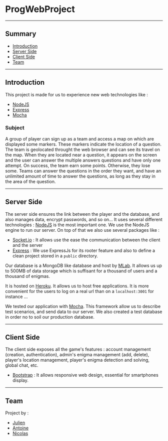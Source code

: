 # ProgWebProject
------------------
## Summary
* [Introduction](#introduction)
* [Server Side](#server-side)
* [Client Side](#client-side)
* [Team](#team)

------------------
## Introduction

This project is made for us to experience new web technologies like :
- [NodeJS](https://nodejs.org/en/)
- [Express](http://expressjs.com/fr/)
- [Mocha](https://mochajs.org/)

### Subject

A group of player can sign up as a team and access a map on which are displayed some markers. These markers indicate the location of a question. The team is geolocated throught the web browser and can see its travel on the map. When they are located near a question, it appears on the screen and the user can answer the multiple answers questions and have only one attempt. On success, the team earn some points. Otherwise, they lose some. Teams can answer the questions in the order they want, and have an unlimited amount of time to answer the questions, as long as they stay in the area of the question.

------------------

## Server Side

The server side ensures the link between the player and the database, and also manages data, encrypt passwords, and so on... It uses several different technologies : [NodeJS](https://nodejs.org/en/) is the most important one. We use the NodeJS engine to run our server. On top of that we also use several packages like :
- [Socket.io](http://socket.io/) : It allows use the ease the communication between the client and the server
- [Express](http://expressjs.com/fr/) : We use ExpressJs for its rooter feature and also to define a clean project stored in a `public` directory.

Our database is a MongoDB like database and host by [MLab](https://mlab.com/). It allows us up to 500MB of data storage which is suffisant for a thousand of users and a thousand of enigmas.

It is hosted on [Heroku](http://serversidejan.herokuapp.com/). It allows us to host free applications. It is more convenient for the users to log on a real url than on a `localhost:3001` for instance ...

We tested our application with [Mocha](https://mochajs.org/). This framework allow us to describe test scenarios, and send data to our server. We also created a test database in order no to soil our production database.

------------------

## Client Side 

The client side exposes all the game's features : account management (creation, authentication), admin's enigma management (add, delete), player's location management, player's enigma detection and solving, global chat, etc.
- [Bootstrap](http://getbootstrap.com/) : It allows responsive web design, essential for smartphones display.


------------------

## Team

Project by :
 - [Julien](https://github.com/JulienAndre26)
 - [Antoine](https://github.com/antoinerollin)
 - [Nicolas](https://github.com/Akuni)
